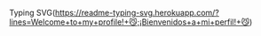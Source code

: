 Typing SVG(https://readme-typing-svg.herokuapp.com/?lines=Welcome+to+my+profile!+😼;¡Bienvenidos+a+mi+perfil!+😼)
